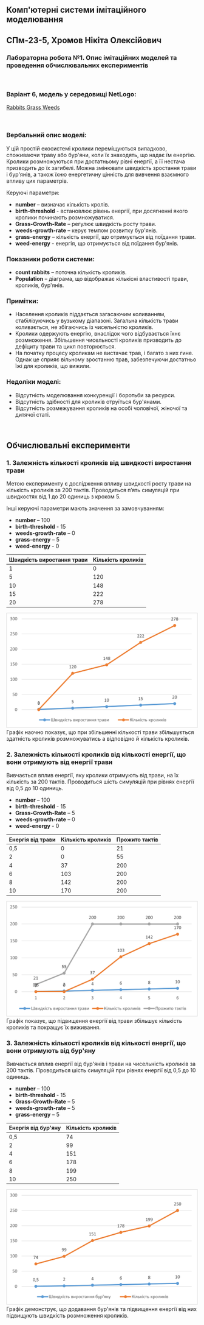 ## Комп'ютерні системи імітаційного моделювання
## СПм-23-5, **Хромов Нікіта Олексійович**
### Лабораторна робота №**1**. Опис імітаційних моделей та проведення обчислювальних експериментів

<br>

### Варіант 6, модель у середовищі NetLogo:
[Rabbits Grass Weeds](http://www.netlogoweb.org/launch#http://www.netlogoweb.org/assets/modelslib/Sample%20Models/Biology/Rabbits%20Grass%20Weeds.nlogo)

<br>

### Вербальний опис моделі:
У цій простій екосистемі кролики переміщуються випадково, споживаючи траву або бур'яни, коли їх знаходять, що надає їм енергію. Кролики розмножуються при достатньому рівні енергії, а її нестача призводить до їх загибелі. Можна змінювати швидкість зростання трави і бур'янів, а також їхню енергетичну цінність для вивчення взаємного впливу цих параметрів.


Керуючі параметри:
- **number** – визначає кількість кролів.
- **birth-threshold** - встановлює рівень енергії, при досягненні якого кролики починають розмножуватися.
- **Grass-Growth-Rate** – регулює швидкість росту трави.
- **weeds-growth-rate** – керує темпом розвитку бур'янів.
- **grass-energy** – кількість енергії, що отримується від поїдання трави.
- **weed-energy** - енергія, що отримується від поїдання бур'янів.

### Показники роботи системи:
- **count rabbits** – поточна кількість кроликів.
- **Population** – діаграма, що відображає кількісні властивості трави, кроликів, бур'янів.

### Примітки:
- Населення кроликів піддається загасаючим коливанням, стабілізуючись у вузькому діапазоні. Загальна кількість трави коливається, не збігаючись із чисельністю кроликів.
- Кролики одержують енергію, внаслідок чого відбувається їхнє розмноження. Збільшення чисельності кроликів призводить до дефіциту трави та цикл повторюється.
- На початку процесу кроликам не вистачає трав, і багато з них гине. Однак це сприяє вільному зростанню трав, забезпечуючи достатньо їжі для кроликів, що вижили.

### Недоліки моделі:
- Відсутність моделювання конкуренції і боротьби за ресурси.
- Відсутність здібності для кроликів отруїться бур'янами.
- Відсутність розмежування кроликів на особі чоловічої, жіночої та дитячої статі.

<br>

## Обчислювальні експерименти
### 1. Залежність кількості кроликів від швидкості виростання трави
Метою експерименту є дослідження впливу швидкості росту трави на кількість кроликів за 200 тактів. Проводиться п’ять симуляцій при швидкостях від 1 до 20 одиниць з кроком 5.

Інші керуючі параметри мають значення за замовчуванням:
- **number** – 100
- **birth-threshold** - 15
- **weeds-growth-rate** – 0
- **grass-energy** – 5
- **weed-energy** - 0

<table>
<thead>
<tr><th>Швидкість виростання трави</th><th>Кількість кроликів</th></tr>
</thead>
<tbody>
<tr><td>1</td><td>0</td></tr>
<tr><td>5</td><td>120</td></tr>
<tr><td>10</td><td>148</td></tr>
<tr><td>15</td><td>222</td></tr>
<tr><td>20</td><td>278</td></tr>
</tbody>
</table>

![Залежність кількості кроликів від швидкості виростання трави](fig1.png)
Графік наочно показує, що при збільшенні кількості трави збільшується здатність кроликів розмножуватись а відповідно й кількість кроликів.

### 2. Залежність кількості кроликів від кількості енергії, що вони отримують від енергії трави
Вивчається вплив енергії, яку кролики отримують від трави, на їх кількість за 200 тактів. Проводиться шість симуляцій при рівнях енергії від 0,5 до 10 одиниць.

- **number** – 100
- **birth-threshold** - 15
- **Grass-Growth-Rate** – 5
- **weeds-growth-rate** – 0
- **weed-energy** - 0

<table>
<thead>
<tr><th>Енергія від трави</th><th>Кількість кроликів</th><th>Прожито тактів</th></tr>
</thead>
<tbody>
<tr><td>0,5</td><td>0</td><td>21</td></tr>
<tr><td>2</td><td>0</td><td>55</td></tr>
<tr><td>4</td><td>37</td><td>200</td></tr>
<tr><td>6</td><td>103</td><td>200</td></tr>
<tr><td>8</td><td>142</td><td>200</td></tr>
<tr><td>10</td><td>170</td><td>200</td></tr>
</tbody>
</table>

![Залежність кількості кроликів від кількості енергії, що вони отримують від енергії трави](fig2.png)
Графік показує, що підвищення енергії від трави збільшує кількість кроликів та покращує їх виживання.


### 3. Залежність кількості кроликів від кількості енергії, що вони отримують від бур'яну
Вивчається вплив енергії від бур'янів і трави на чисельність кроликів за 200 тактів. Проводиться шість симуляцій при рівнях енергії від 0,5 до 10 одиниць.

- **number** – 100
- **birth-threshold** - 15
- **Grass-Growth-Rate** – 5
- **weeds-growth-rate** – 5
- **grass-energy** – 5

<table>
<thead>
<tr><th>Енергія від бур'яну</th><th>Кількість кроликів</th></tr>
</thead>
<tbody>
<tr><td>0,5</td><td>74</td></tr>
<tr><td>2</td><td>99</td></tr>
<tr><td>4</td><td>151</td></tr>
<tr><td>6</td><td>178</td></tr>
<tr><td>8</td><td>199</td></tr>
<tr><td>10</td><td>250</td></tr>
</tbody>
</table>

![Залежність кількості кроликів від кількості енергії, що вони отримують від бур'яну](fig3.png)
Графік демонструє, що додавання бур'янів та підвищення енергії від них підвищують швидкість розмноження кроликів.


